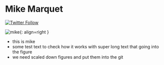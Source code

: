 # Mike Marquet

[![Twitter Follow](https://img.shields.io/twitter/follow/mult1fractal.svg?style=social)](https://twitter.com/mult1fractal) 

![mike](https://i1.rgstatic.net/ii/profile.image/923328898400257-1597150172894_Q512/Mike_Marquet.jpg){: align=right }

* this is mike
* some test text to check how it works with super long text that going into the figure
* we need scaled down figures and put them into the git


